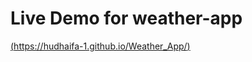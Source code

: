 # Live Demo for weather-app

[(https://hudhaifa-1.github.io/Weather_App/)](https://hudhaifa-1.github.io/Weather_App/)

